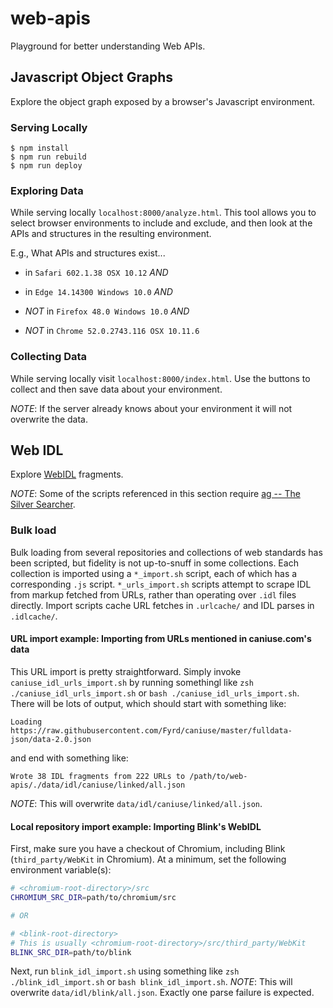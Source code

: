 # web-apis

Playground for better understanding Web APIs.

## Javascript Object Graphs

Explore the object graph exposed by a browser's Javascript environment.

### Serving Locally

    $ npm install
    $ npm run rebuild
    $ npm run deploy

### Exploring Data

While serving locally `localhost:8000/analyze.html`. This tool allows you to
select browser environments to include and exclude, and then look at the APIs
and structures in the resulting environment.

E.g., What APIs and structures exist...

- in `Safari 602.1.38 OSX 10.12` *AND*

- in `Edge 14.14300 Windows 10.0` *AND*

- *NOT* in `Firefox 48.0 Windows 10.0` *AND*

- *NOT* in `Chrome 52.0.2743.116 OSX 10.11.6`

### Collecting Data

While serving locally visit `localhost:8000/index.html`. Use the buttons to
collect and then save data about your environment.

*NOTE*: If the server already knows about your environment it will not
 overwrite the data.

## Web IDL

Explore [WebIDL](https://heycam.github.io/webidl/) fragments.

*NOTE*: Some of the scripts referenced in this section require [ag -- The
 Silver Searcher](https://github.com/ggreer/the_silver_searcher).

### Bulk load

Bulk loading from several repositories and collections of web standards has
been scripted, but fidelity is not up-to-snuff in some collections. Each
collection is imported using a `*_import.sh` script, each of which has a
corresponding `.js` script. `*_urls_import.sh` scripts attempt to scrape IDL
from markup fetched from URLs, rather than operating over `.idl` files
directly. Import scripts cache URL fetches in `.urlcache/` and IDL parses in
`.idlcache/`.

#### URL import example: Importing from URLs mentioned in caniuse.com's data

This URL import is pretty straightforward. Simply invoke
`caniuse_idl_urls_import.sh` by running somethingl like `zsh
./caniuse_idl_urls_import.sh` or `bash ./caniuse_idl_urls_import.sh`. There
will be lots of output, which should start with something like:

```
Loading https://raw.githubusercontent.com/Fyrd/caniuse/master/fulldata-json/data-2.0.json
```

and end with something like:

```
Wrote 38 IDL fragments from 222 URLs to /path/to/web-apis/./data/idl/caniuse/linked/all.json
```

*NOTE*: This will overwrite `data/idl/caniuse/linked/all.json`.

#### Local repository import example: Importing Blink's WebIDL

First, make sure you have a checkout of Chromium, including Blink
(`third_party/WebKit` in Chromium). At a minimum, set the following
environment variable(s):

```zsh
# <chromium-root-directory>/src
CHROMIUM_SRC_DIR=path/to/chromium/src

# OR

# <blink-root-directory>
# This is usually <chromium-root-directory>/src/third_party/WebKit
BLINK_SRC_DIR=path/to/blink
```

Next, run `blink_idl_import.sh` using something like `zsh
./blink_idl_import.sh` or `bash blink_idl_import.sh`. *NOTE*: This will
overwrite `data/idl/blink/all.json`. Exactly one parse failure is expected.

